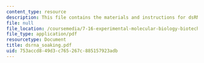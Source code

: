 ```yaml
---
content_type: resource
description: This file contains the materials and instructions for dsRNA Soaking.
file: null
file_location: /coursemedia/7-16-experimental-molecular-biology-biotechnology-ii-spring-2005/753accd849d3c765267c885157923adb_dsrna_soaking.pdf
file_type: application/pdf
resourcetype: Document
title: dsrna_soaking.pdf
uid: 753accd8-49d3-c765-267c-885157923adb
---
```

